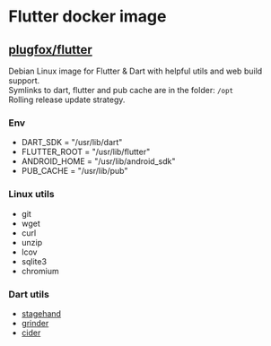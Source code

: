 # Flutter docker image  
  
## [plugfox/flutter](https://hub.docker.com/r/plugfox/flutter)  
  
Debian Linux image for Flutter & Dart with helpful utils and web build support.  
Symlinks to dart, flutter and pub cache are in the folder: `/opt`  
Rolling release update strategy.  
  
### Env  
 + DART_SDK     = "/usr/lib/dart"  
 + FLUTTER_ROOT = "/usr/lib/flutter"  
 + ANDROID_HOME = "/usr/lib/android_sdk"  
 + PUB_CACHE    = "/usr/lib/pub"  
  
### Linux utils 
 + git  
 + wget  
 + curl  
 + unzip  
 + lcov  
 + sqlite3  
 + chromium  
  
### Dart utils  
 + [stagehand](https://pub.dev/packages/stagehand)  
 + [grinder](https://pub.dev/packages/grinder)  
 + [cider](https://pub.dev/packages/cider)  
  
